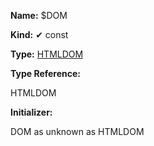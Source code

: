 **Name:** $DOM

**Kind:** ✔ const

**Type:** [HTMLDOM](https://gitbook-18.gitbook.io/au//runtime-html/dom/classes/htmldom)

**Type Reference:**

HTMLDOM

**Initializer:**

DOM as unknown as HTMLDOM

